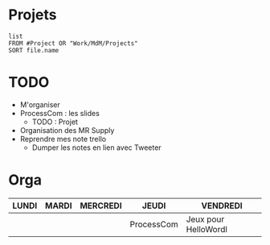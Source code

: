# Projets
```dataview
list 
FROM #Project OR "Work/MdM/Projects"
SORT file.name
```
# TODO

- M'organiser
- ProcessCom : les slides
	- TODO : Projet
- Organisation des MR Supply
- Reprendre mes note trello
	- Dumper les notes en lien avec Tweeter
# Orga

 | LUNDI | MARDI | MERCREDI | JEUDI      | VENDREDI             |
 | ----- | ----- | -------- | ---------- | -------------------- |
 |       |       |          | ProcessCom | Jeux pour HelloWordl |
 
 